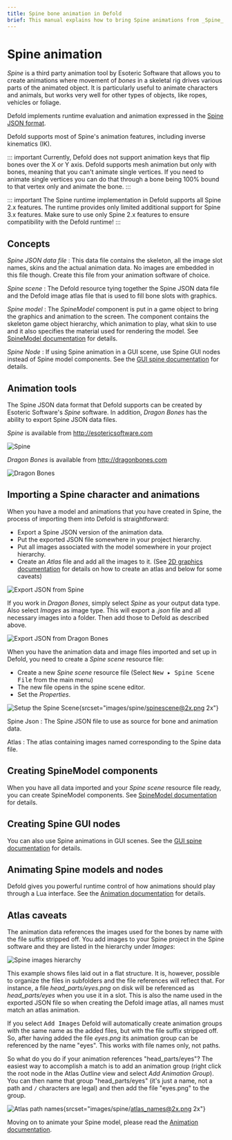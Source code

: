 ```yaml
---
title: Spine bone animation in Defold
brief: This manual explains how to bring Spine animations from _Spine_ or _Dragon Bone_ into Defold.
---
```


# Spine animation

_Spine_ is a third party animation tool by Esoteric Software that allows you to create animations where movement of _bones_ in a skeletal rig drives various parts of the animated object. It is particularly useful to animate characters and animals, but works very well for other types of objects, like ropes, vehicles or foliage.

Defold implements runtime evaluation and animation expressed in the [Spine JSON format](http://esotericsoftware.com/spine-json-format).

Defold supports most of Spine's animation features, including inverse kinematics (IK).

::: important
Currently, Defold does not support animation keys that flip bones over the X or Y axis. Defold supports mesh animation but only with bones, meaning that you can't animate single vertices. If you need to animate single vertices you can do that through a bone being 100% bound to that vertex only and animate the bone.
:::

::: important
The Spine runtime implementation in Defold supports all Spine 2.x features. The runtime provides only limited additional support for Spine 3.x features. Make sure to use only Spine 2.x features to ensure compatibility with the Defold runtime!
:::

## Concepts

*Spine JSON data file*
: This data file contains the skeleton, all the image slot names, skins and the actual animation data. No images are embedded in this file though. Create this file from your animation software of choice.

*Spine scene*
: The Defold resource tying together the Spine JSON data file and the Defold image atlas file that is used to fill bone slots with graphics.

*Spine model*
: The _SpineModel_ component is put in a game object to bring the graphics and animation to the screen. The component contains the skeleton game object hierarchy, which animation to play, what skin to use and it also specifies the material used for rendering the model. See [SpineModel documentation](/manuals/spinemodel) for details.

*Spine Node*
: If using Spine animation in a GUI scene, use Spine GUI nodes instead of Spine model components. See the [GUI spine documentation](/manuals/gui-spine) for details.

## Animation tools

The Spine JSON data format that Defold supports can be created by Esoteric Software's _Spine_ software. In addition, _Dragon Bones_ has the ability to export Spine JSON data files.

_Spine_ is available from http://esotericsoftware.com

![Spine](images/spine/spine.png)

_Dragon Bones_ is available from http://dragonbones.com

![Dragon Bones](images/spine/dragonbones.png)

## Importing a Spine character and animations

When you have a model and animations that you have created in Spine, the process of importing them into Defold is straightforward:

- Export a Spine JSON version of the animation data.
- Put the exported JSON file somewhere in your project hierarchy.
- Put all images associated with the model somewhere in your project hierarchy.
- Create an _Atlas_ file and add all the images to it. (See [2D graphics documentation](/manuals/2dgraphics) for details on how to create an atlas and below for some caveats)

![Export JSON from Spine](images/spine/spine_json_export.png)

If you work in _Dragon Bones_, simply select *Spine* as your output data type. Also select *Images* as image type. This will export a *.json* file and all necessary images into a folder. Then add those to Defold as described above.

![Export JSON from Dragon Bones](images/spine/dragonbones_json_export.png)

When you have the animation data and image files imported and set up in Defold, you need to create a _Spine scene_ resource file:

- Create a new _Spine scene_ resource file (Select <kbd>New ▸ Spine Scene File</kbd> from the main menu)
- The new file opens in the spine scene editor.
- Set the *Properties*.

![Setup the Spine Scene](images/spine/spinescene.png){srcset="images/spine/spinescene@2x.png 2x"}

Spine Json
: The Spine JSON file to use as source for bone and animation data.

Atlas
: The atlas containing images named corresponding to the Spine data file.

## Creating SpineModel components

When you have all data imported and your _Spine scene_ resource file ready, you can create SpineModel components. See [SpineModel documentation](/manuals/spinemodel) for details.

## Creating Spine GUI nodes

You can also use Spine animations in GUI scenes. See the [GUI spine documentation](/manuals/gui-spine) for details.

## Animating Spine models and nodes

Defold gives you powerful runtime control of how animations should play through a Lua interface. See the [Animation documentation](/manuals/animation) for details.

## Atlas caveats

The animation data references the images used for the bones by name with the file suffix stripped off. You add images to your Spine project in the Spine software and they are listed in the hierarchy under *Images*:

![Spine images hierarchy](images/spine/spine_images.png)

This example shows files laid out in a flat structure. It is, however, possible to organize the files in subfolders and the file references will reflect that. For instance, a file *head_parts/eyes.png* on disk will be referenced as *head_parts/eyes* when you use it in a slot. This is also the name used in the exported JSON file so when creating the Defold image atlas, all names must match an atlas animation.

If you select <kbd>Add Images</kbd> Defold will automatically create animation groups with the same name as the added files, but with the file suffix stripped off. So, after having added the file *eyes.png* its animation group can be referenced by the name "eyes". This works with file names only, not paths.

So what do you do if your animation references "head_parts/eyes"? The easiest way to accomplish a match is to add an animation group (right click the root node in the Atlas *Outline* view and select *Add Animation Group*). You can then name that group "head_parts/eyes" (it's just a name, not a path and `/` characters are legal) and then add the file "eyes.png" to the group.

![Atlas path names](images/spine/atlas_names.png){srcset="images/spine/atlas_names@2x.png 2x"}

Moving on to animate your Spine model, please read the [Animation documentation](/manuals/animation).
